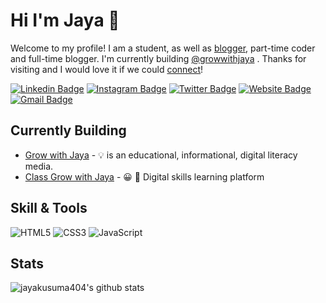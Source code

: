 # Hi I'm Jaya 👋

Welcome to my profile! I am a student, as well as [blogger](https://www.growwithjaya), part-time coder and full-time blogger. I'm currently building [@growwithjaya]([https://www.github.com/GrowwithJaya/](https://github.com/Grow-with-Jaya)) . Thanks for visiting and I would love it if we could [connect](https://www.linkedin.com/in/jayakusuma404/)!

[![Linkedin Badge](https://img.shields.io/badge/-jayakusuma404-blue?style=flat&logo=Linkedin&logoColor=white&link=https://www.linkedin.com/in/jayakusuma404/)](https://www.linkedin.com/in/jayakusuma404/)
[![Instagram Badge](https://img.shields.io/badge/-@jayakusuma404-purple?style=flat&logo=instagram&logoColor=white&link=https://instagram.com/jayakusuma404/)](https://instagram.com/jayakusuma404)
[![Twitter Badge](https://img.shields.io/badge/-@jayakusuma404-1ca0f1?style=flat&labelColor=1ca0f1&logo=twitter&logoColor=white&link=https://twitter.com/jayakusuma404)](https://twitter.com/jayakusuma404)
[![Website Badge](https://img.shields.io/badge/-JayaSite-47CCCC?style=flat&logo=Google-Chrome&logoColor=white&link=https://m.growwithjaya.com)](https://m.growwithjaya.com)
[![Gmail Badge](https://img.shields.io/badge/-cyberkusuma8-c14438?style=flat&logo=Gmail&logoColor=white&link=mailto:cyberkusuma8@gmail.com)](mailto:cyberkusuma8@gmail.com)

## Currently Building

- [Grow with Jaya](https:/growwithjaya.com) - 💡 is an educational, informational, digital literacy media.
- [Class Grow with Jaya](https://class.growwithjaya.com) - 😀 📖 Digital skills learning platform

## Skill & Tools

![HTML5](https://img.shields.io/badge/-HTML5-%23E44D27?style=flat-square&logo=html5&logoColor=ffffff)
![CSS3](https://img.shields.io/badge/-CSS3-%231572B6?style=flat-square&logo=css3)
![JavaScript](https://img.shields.io/badge/-JavaScript-%23F7DF1C?style=flat-square&logo=javascript&logoColor=000000&labelColor=%23F7DF1C&color=%23FFCE5A)



## Stats

![jayakusuma404's github stats](https://github-readme-stats.vercel.app/api?username=jayakusuma404&show_icons=true&theme=dracula)

